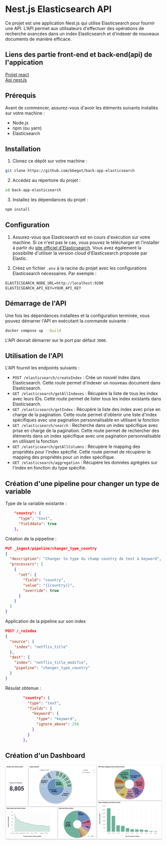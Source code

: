 # Nest.js Elasticsearch API

Ce projet est une application Nest.js qui utilise Elasticsearch pour fournir une API. L'API permet aux utilisateurs d'effectuer des opérations de recherche avancées dans un index Elasticsearch et d'indexer de nouveaux documents de manière efficace.

## Liens des partie front-end et back-end(api) de l'appication
[Projet react](https://github.com/Flunshield/frontElasticSearch)  
[Api nestJs](https://github.com/kbegot/back-app-elasticsearch)

## Prérequis

Avant de commencer, assurez-vous d'avoir les éléments suivants installés sur votre machine :

- Node.js
- npm (ou yarn)
- Elasticsearch

## Installation

1. Clonez ce dépôt sur votre machine :

```bash
git clone https://github.com/kbegot/back-app-elasticsearch
```

2. Accédez au répertoire du projet :

```bash
cd back-app-elasticsearch
```

3. Installez les dépendances du projet :

```bash
npm install
```

## Configuration

1. Assurez-vous que Elasticsearch est en cours d'exécution sur votre machine. Si ce n'est pas le cas, vous pouvez le télécharger et l'installer à partir du [site officiel d'Elasticsearch](https://www.elastic.co/downloads/elasticsearch). Vous avez également la possibilité d'utiliser la version cloud d'Elasticsearch proposée par Elastic.

2. Créez un fichier `.env` à la racine du projet avec les configurations Elasticsearch nécessaires. Par exemple :

```
ELASTICSEARCH_NODE_URL=http://localhost:9200
ELASTICSEARCH_API_KEY=YOUR_API_KEY
```

## Démarrage de l'API

Une fois les dépendances installées et la configuration terminée, vous pouvez démarrer l'API en exécutant la commande suivante :

```bash
docker compose up --build
```

L'API devrait démarrer sur le port par défaut `3000`.

## Utilisation de l'API

L'API fournit les endpoints suivants :

- `POST /elasticsearch/createIndex` : Crée un nouvel index dans Elasticsearch. Cette route permet d'indexer un nouveau document dans Elasticsearch.
- `GET /elasticsearch/getAllIndexes` : Récupère la liste de tous les index avec leurs IDs. Cette route permet de lister tous les index existants dans Elasticsearch.
- `GET /elasticsearch/getIndex` : Récupère la liste des index avec prise en charge de la pagination. Cette route permet d'obtenir une liste d'index spécifiques avec une pagination personnalisable en utilisant la fonction
- `GET /elasticsearch/search` : Recherche dans un index spécifique avec prise en charge de la pagination. Cette route permet de rechercher des éléments dans un index spécifique avec une pagination personnalisable en utilisant la fonction 
- `GET /elasticsearch/getAllColumns` : Récupère le mapping des propriétés pour l'index spécifié. Cette route permet de récupérer le mapping des propriétés pour un index spécifique.
- `GET /elasticsearch/aggregation` : Récupère les données agrégées sur l'index en fonction du type spécifié.

## Création d'une pipeline pour changer un type de variable

Type de la variable existante :
``` json
    "country": {
      "type": "text",
      "fielddata": true
    },
```

Création de la pippeline :
````json
PUT _ingest/pipeline/changer_type_country
{
  "description": "Changer le type du champ country de text à keyword",
  "processors": [
    {
      "set": {
        "field": "country",
        "value": "{{country}}",
        "override": true
      }
    }
  ]
}
````

Application de la pipeline sur son index

````json
POST /_reindex
{
  "source": {
    "index": "netflix_title"
  },
  "dest": {
    "index": "netflix_title_modifie",
    "pipeline": "changer_type_country"
  }
}
````

Résulat obtenue :
````json
        "country": {
          "type": "text",
          "fields": {
            "keyword": {
              "type": "keyword",
              "ignore_above": 256
            }
          }
        },
````

## Création d'un Dashboard

![alt text](image.png)